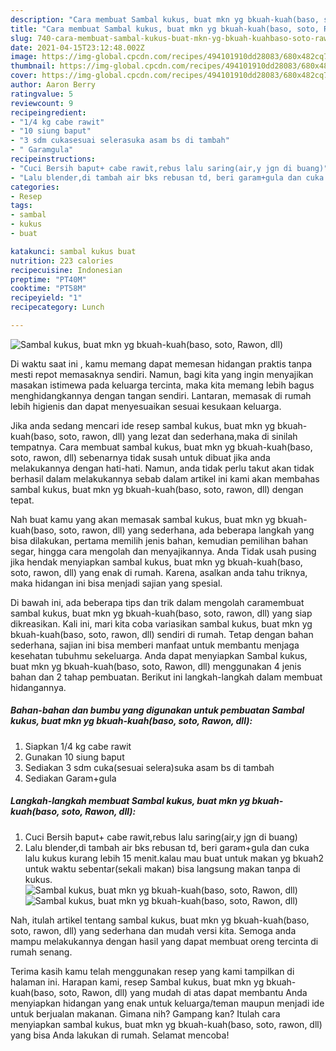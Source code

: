 ```yaml
---
description: "Cara membuat Sambal kukus, buat mkn yg bkuah-kuah(baso, soto, Rawon, dll) yang lezat Untuk Jualan"
title: "Cara membuat Sambal kukus, buat mkn yg bkuah-kuah(baso, soto, Rawon, dll) yang lezat Untuk Jualan"
slug: 740-cara-membuat-sambal-kukus-buat-mkn-yg-bkuah-kuahbaso-soto-rawon-dll-yang-lezat-untuk-jualan
date: 2021-04-15T23:12:48.002Z
image: https://img-global.cpcdn.com/recipes/494101910dd28083/680x482cq70/sambal-kukus-buat-mkn-yg-bkuah-kuahbaso-soto-rawon-dll-foto-resep-utama.jpg
thumbnail: https://img-global.cpcdn.com/recipes/494101910dd28083/680x482cq70/sambal-kukus-buat-mkn-yg-bkuah-kuahbaso-soto-rawon-dll-foto-resep-utama.jpg
cover: https://img-global.cpcdn.com/recipes/494101910dd28083/680x482cq70/sambal-kukus-buat-mkn-yg-bkuah-kuahbaso-soto-rawon-dll-foto-resep-utama.jpg
author: Aaron Berry
ratingvalue: 5
reviewcount: 9
recipeingredient:
- "1/4 kg cabe rawit"
- "10 siung baput"
- "3 sdm cukasesuai selerasuka asam bs di tambah"
- " Garamgula"
recipeinstructions:
- "Cuci Bersih baput+ cabe rawit,rebus lalu saring(air,y jgn di buang)"
- "Lalu blender,di tambah air bks rebusan td, beri garam+gula dan cuka lalu kukus kurang lebih 15 menit.kalau mau buat untuk makan yg bkuah2 untuk waktu sebentar(sekali makan) bisa langsung makan tanpa di kukus."
categories:
- Resep
tags:
- sambal
- kukus
- buat

katakunci: sambal kukus buat 
nutrition: 223 calories
recipecuisine: Indonesian
preptime: "PT40M"
cooktime: "PT58M"
recipeyield: "1"
recipecategory: Lunch

---
```



![Sambal kukus, buat mkn yg bkuah-kuah(baso, soto, Rawon, dll)](https://img-global.cpcdn.com/recipes/494101910dd28083/680x482cq70/sambal-kukus-buat-mkn-yg-bkuah-kuahbaso-soto-rawon-dll-foto-resep-utama.jpg)

Di waktu  saat ini , kamu memang dapat memesan hidangan praktis tanpa mesti repot memasaknya sendiri. Namun, bagi kita yang ingin menyajikan masakan istimewa pada keluarga tercinta, maka kita memang lebih bagus menghidangkannya dengan tangan sendiri. Lantaran, memasak di rumah lebih higienis dan dapat menyesuaikan sesuai kesukaan keluarga.

Jika anda sedang mencari ide resep sambal kukus, buat mkn yg bkuah-kuah(baso, soto, rawon, dll) yang lezat dan sederhana,maka di sinilah tempatnya. Cara membuat sambal kukus, buat mkn yg bkuah-kuah(baso, soto, rawon, dll)  sebenarnya tidak susah untuk dibuat jika anda melakukannya dengan hati-hati. Namun, anda tidak perlu takut akan tidak berhasil dalam melakukannya 
sebab dalam artikel ini kami akan membahas sambal kukus, buat mkn yg bkuah-kuah(baso, soto, rawon, dll) dengan tepat.  



Nah buat kamu yang akan memasak sambal kukus, buat mkn yg bkuah-kuah(baso, soto, rawon, dll) yang sederhana, ada beberapa langkah yang bisa dilakukan, pertama memilih jenis bahan, kemudian pemilihan bahan segar, hingga cara mengolah dan menyajikannya. Anda Tidak usah pusing jika hendak menyiapkan sambal kukus, buat mkn yg bkuah-kuah(baso, soto, rawon, dll) yang enak di rumah. Karena, asalkan anda  tahu triknya, maka hidangan ini bisa menjadi sajian yang spesial.

Di bawah ini, ada beberapa tips dan trik dalam mengolah caramembuat sambal kukus, buat mkn yg bkuah-kuah(baso, soto, rawon, dll) yang siap dikreasikan. Kali ini, mari kita coba variasikan sambal kukus, buat mkn yg bkuah-kuah(baso, soto, rawon, dll) sendiri di rumah. Tetap dengan bahan sederhana, sajian ini bisa memberi manfaat untuk membantu menjaga kesehatan tubuhmu sekeluarga. Anda dapat menyiapkan Sambal kukus, buat mkn yg bkuah-kuah(baso, soto, Rawon, dll) menggunakan 4 jenis bahan dan 2 tahap pembuatan. Berikut ini langkah-langkah dalam membuat hidangannya.

<!--inarticleads1-->

##### Bahan-bahan dan bumbu yang digunakan untuk pembuatan Sambal kukus, buat mkn yg bkuah-kuah(baso, soto, Rawon, dll):

1. Siapkan 1/4 kg cabe rawit
1. Gunakan 10 siung baput
1. Sediakan 3 sdm cuka(sesuai selera)suka asam bs di tambah
1. Sediakan  Garam+gula




<!--inarticleads2-->

##### Langkah-langkah membuat Sambal kukus, buat mkn yg bkuah-kuah(baso, soto, Rawon, dll):

1. Cuci Bersih baput+ cabe rawit,rebus lalu saring(air,y jgn di buang)
1. Lalu blender,di tambah air bks rebusan td, beri garam+gula dan cuka lalu kukus kurang lebih 15 menit.kalau mau buat untuk makan yg bkuah2 untuk waktu sebentar(sekali makan) bisa langsung makan tanpa di kukus.
<img src="//assets-global.cpcdn.com/assets/icons/button_play-2c75c40dde080a61004c1f40b05d8f140eaff45d7e9e6481dc71c63d2e7c4909.png" alt="Sambal kukus, buat mkn yg bkuah-kuah(baso, soto, Rawon, dll)"><img src="//assets-global.cpcdn.com/assets/icons/button_play-2c75c40dde080a61004c1f40b05d8f140eaff45d7e9e6481dc71c63d2e7c4909.png" alt="Sambal kukus, buat mkn yg bkuah-kuah(baso, soto, Rawon, dll)">



Nah, itulah artikel tentang  sambal kukus, buat mkn yg bkuah-kuah(baso, soto, rawon, dll)  yang sederhana dan mudah versi kita. Semoga anda mampu melakukannya dengan hasil yang dapat membuat oreng tercinta di rumah senang. 

Terima kasih kamu telah menggunakan resep yang kami tampilkan di halaman ini. Harapan kami, resep  Sambal kukus, buat mkn yg bkuah-kuah(baso, soto, Rawon, dll) yang mudah di atas dapat membantu Anda menyiapkan hidangan yang enak untuk keluarga/teman maupun menjadi ide untuk berjualan makanan. Gimana nih? Gampang kan? Itulah cara menyiapkan sambal kukus, buat mkn yg bkuah-kuah(baso, soto, rawon, dll) yang bisa Anda lakukan di rumah. Selamat mencoba!

